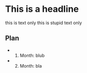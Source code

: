 # This is a headline

this is text only
this is stupid text only

## Plan

- 1. Month: blub
- 2. Month: bla
